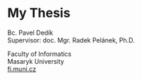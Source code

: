 My Thesis
=========

Bc. Pavel Dedík  
Supervisor: doc. Mgr. Radek Pelánek, Ph.D.

Faculty of Informatics  
Masaryk University  
[fi.muni.cz](http://fi.muni.cz)
